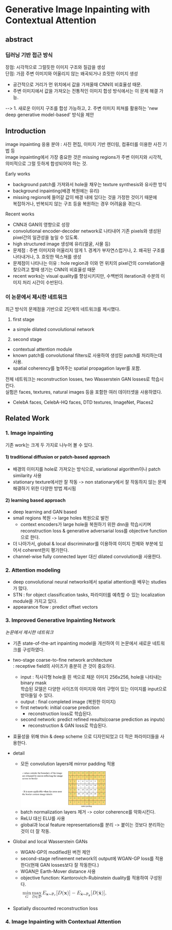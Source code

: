 # Generative Image Inpainting with Contextual Attention

abstract
--------
### 딥러닝 기반 접근 방식    
장점: 시각적으로 그럴듯한 이미지 구조와 질감을 생성  
단점: 가끔 주변 이미지와 어울리지 않는 왜곡되거나 흐릿한 이미지 생성  
* 공간적으로 거리가 먼 위치에서 값을 가져올때 CNN의 비효율성 때문.  
* 주변 이미지에서 값을 가져오는 전통적인 이미지 합성 방식에서는 이 문제 해결 가능.  

--> 1. 새로운 이미지 구조를 합성 가능하고, 2. 주변 이미지 피쳐를 활용하는 'new deep generative model-based' 방식을 제안  

Introduction  
---------

image inpainting 응용 분야 : 사진 편집, 이미지 기반 렌더링, 컴퓨터를 이용한 사진 기법 등  
image inpainting에서 가장 중요한 것은 missing regions가 주변 이미지와 시각적, 의미적으로 그럴 듯하게 합성되어야 하는 것.    

Early works    
- background patch를 가져와서 hole을 채우는 texture synthesis와 유사한 방식  
- background inpainting(배경 복원에는 유리)  
- missing regions에 들어갈 값이 배경 내에 있다는 것을 가정한 것이기 때문에  
복잡하거나, 반복되지 않는 구조 등을 복원하는 경우 어려움을 겪는다.  

Recent works  
- CNN과 GAN의 영향으로 성장   
- convolutional encoder-decoder network로 나타내어 기존 pixels와 생성된 pixel간의 일관성을 높일 수 있도록.  
- high structured image 생성에 유리(얼굴, 사물 등)  
- 문제점 : 주변 이미지와 어울리지 않게 1. 경계가 부자연스럽거나, 2. 왜곡된 구조를 나타내거나, 3. 흐릿한 텍스쳐를 생성  
- 문제점이 나타나는 이유 : hole region과 이와 먼 위치의 pixel간의 correlation을 찾으려고 할때 생기는 CNN의 비효율성 때문  
- recent works는 visual quality를 향상시키지만, 수백번의 iteration과 수분의 이미지 처리 시간이 수반된다.  

### 이 논문에서 제시한 네트워크  
최근 방식의 문제점을 기반으로 2단계의 네트워크를 제시했다.  

1. first stage  
- a simple dilated convolutional network  

2. second stage  
- contextual attention module   
- known patch를 convolutional filters로 사용하여 생성된 patch를 처리하는데 사용.  
- spatial coherency를 높여주는 spatial propagation layer를 포함.  
  
전체 네트워크는 reconstruction losses, two Wasserstein GAN losses로 학습시킨다.  
실험은 faces, textures, natural images 등을 포함한 여러 데이터셋을 사용하였다.  
- CelebA faces, CelebA-HQ faces, DTD textures, ImageNet, Places2  

Related Work 
-------
### 1. Image inpainting  
기존 work는 크게 두 가지로 나누어 볼 수 있다.  

#### 1) traditional diffusion or patch-based approach  
- 배경의 이미지를 hole로 가져오는 방식으로, variational algorithm이나 patch similarity 사용  
- stationary texture에서만 잘 작동 -> non stationary에서 잘 작동하지 않는 문제 해결하기 위한 다양한 방법 제시됨   

#### 2) learning based approach
- deep learning and GAN based  
- small regions 복원 -> large holes 복원으로 발전  
  - context encoders가 large hole을 복원하기 위한 dnn을 학습시키며  
    reconstruction loss & generative adversarial loss를 objective function으로 한다.  
- 더 나아가서, global & local discriminator를 이용하여 이미지 전체와 부분에 있어서 coherent한지 평가한다.  
- channel-wise fully connected layer 대신 dilated convolution을 사용한다.  

### 2. Attention modeling   
- deep convolutional neural networks에서 spatial attention을 배우는 studies가 많다.  
- STN : for object classification tasks, 파라미터를 예측할 수 있는 localization module을 가지고 있다.  
- appearance flow : predict offset vectors  

### 3. Improved Generative Inpainting Network  
*논문에서 제시한 네트워크*  
- 기존 state-of-the-art inpainting model을 개선하여 이 논문에서 새로운 네트워크를 구성하였다.  
- two-stage coarse-to-fine network architecture  
  : receptive field의 사이즈가 충분히 큰 것이 중요하다.  
  
  - input : 직사각형 hole을 흰 색으로 채운 이미지 256x256, hole을 나타내는 binary mask  
  학습된 모델은 다양한 사이즈의 이미지와 여러 구멍이 있는 이미지를 input으로 받아들일 수 있다.  
  - output : final completed image (복원한 이미지)   
  - first network: initial coarse prediction   
    - reconstruction loss로 학습된다.   
  - second network: predict refined results(coarse prediction as inputs)      
    - reconstruction & GAN loss로 학습된다.  

- 효율성을 위해 thin & deep scheme 으로 디자인되었고 더 적은 파라미더들을 사용한다.  
- detail  
  - 모든 convolution layers에 mirror padding 적용  
<img src="./img/mirror_padding.jpg" width="60%" height="60%"></img>  
  - batch normalization layers 제거 -> color coherence를 악화시킨다.  
  - ReLU 대신 ELU를 사용    
  - global과 local feature representations를 분리 -> 붙이는 것보다 분리하는 것이 더 잘 작동.  

- Global and local Wasserstein GANs  
  - WGAN-GP의 modified된 버전 제안  
  - second-stage refinement network의 output에 WGAN-GP loss를 적용한다(현재 GAN losses보다 잘 작동한다.)    
  - WGAN은 Earth-Mover distance 사용  
  - objective function: Kantorovich-Rubinstein duality를 적용하여 구성된다.  
  <img src="./img/wgan-gp_objective_function.jpg" width="60%" height="60%"></img>  
  
- Spatially discounted reconstruction loss  

### 4. Image Inpainting with Contextual Attention  




